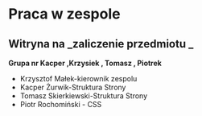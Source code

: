 # Praca w zespole
## Witryna na _zaliczenie przedmiotu _
**Grupa nr Kacper ,Krzysiek , Tomasz , Piotrek**
- Krzysztof Małek-kierownik zespolu 
- Kacper Żurwik-Struktura Strony 
- Tomasz Skierkiewski-Struktura Strony
- Piotr Rochomiński - CSS